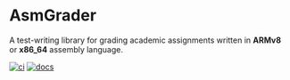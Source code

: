 # AsmGrader

A test-writing library for grading academic assignments written in **ARMv8** or **x86_64** assembly language.

[![ci](https://github.com/Terracom12/asmgrader/actions/workflows/ci.yml/badge.svg)](https://github.com/Terracom12/asmgrader/actions/workflows/ci.yml)
[![docs](https://github.com/Terracom12/asmgrader/actions/workflows/docs.yml/badge.svg)](https://github.com/Terracom12/asmgrader/actions/workflows/docs.yml)
